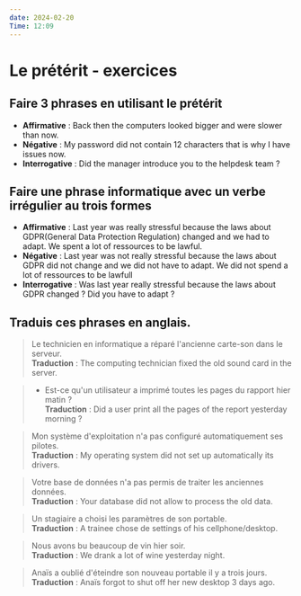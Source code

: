```yaml
---
date: 2024-02-20
Time: 12:09
---
```

# Le prétérit - exercices
## Faire 3 phrases en utilisant le prétérit
- **Affirmative** : Back then the computers looked bigger and were slower than now.
- **Négative** : My password did not contain 12 characters that is why I have issues now.
- **Interrogative** : Did the manager introduce you to the helpdesk team ? 

## Faire une phrase informatique avec un verbe irrégulier au trois formes
- **Affirmative** : Last year was really stressful because the laws about GDPR(General Data Protection Regulation) changed and we had to adapt. We spent a lot of ressources to be lawful.
- **Négative** : Last year was not really stressful because the laws about GDPR did not change and we did not have to adapt. We did not spend a lot of ressources to be lawfull
- **Interrogative** : Was last year really stressful because the laws about GDPR changed ? Did you have to adapt ?


## Traduis ces phrases en anglais.
>Le technicien en informatique a réparé l'ancienne carte-son dans le serveur.<br>
>**Traduction** : The computing technician fixed the old sound card in the server.

>- Est-ce qu'un utilisateur a imprimé toutes les pages du rapport hier matin ?<br>
>**Traduction** : Did a user print all the pages of the report yesterday morning ?

>Mon système d'exploitation n'a pas configuré automatiquement ses pilotes.<br>
>**Traduction** : My operating system did not set up automatically its drivers.

>Votre base de données n'a pas permis de traiter les anciennes données.<br>
>**Traduction** : Your database did not allow to process the old data.

>Un stagiaire a choisi les paramètres de son portable.<br>
>**Traduction** : A trainee chose de settings of his cellphone/desktop.

>Nous avons bu beaucoup de vin hier soir.<br>
>**Traduction** : We drank a lot of wine yesterday night.

>Anaïs a oublié d'éteindre son nouveau portable il y a trois jours.<br>
>**Traduction** : Anaïs forgot to shut off her new desktop 3 days ago. 